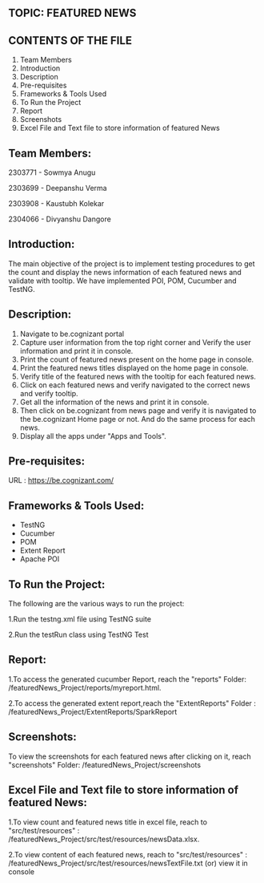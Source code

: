 TOPIC:  FEATURED NEWS
------


CONTENTS OF THE FILE
---------------------

1. Team Members
2. Introduction
3. Description
4. Pre-requisites
5. Frameworks & Tools Used
6. To Run the Project
7. Report
8. Screenshots
9. Excel File and Text file to store information of featured News


Team Members:
--------------

2303771       - Sowmya Anugu
 
2303699       - Deepanshu Verma

2303908       - Kaustubh Kolekar 
   
2304066       - Divyanshu Dangore


Introduction:
-------------
The main objective of the project is to implement testing procedures to get the count and display the news information of each featured news and validate with tooltip. 
We have implemented POI, POM, Cucumber and TestNG.


Description:
------------
1. Navigate to be.cognizant portal
2. Capture user information from the top right corner and Verify the user information and print it in console.
3. Print the count of featured news present on the home page in console.
4. Print the featured news titles displayed on the  home page in console.
5. Verify title of the featured news with the tooltip for each featured news.
6. Click on each featured news and verify navigated to the correct news and verify tooltip.
7. Get all the information of the news and print it in console.
8. Then click on be.cognizant from news page and verify it is navigated to the be.cognizant Home page or not. And do the same process for each news.
9. Display all the apps under "Apps and Tools".


Pre-requisites:
----------------
URL : https://be.cognizant.com/


Frameworks & Tools Used:
------------------------
- TestNG 
- Cucumber
- POM 
- Extent Report
- Apache POI


To Run the Project:
--------------------
The following are the various ways to run the project:

 1.Run the testng.xml file using TestNG suite

 2.Run the testRun class using TestNG Test


Report:
--------
1.To access the generated cucumber Report, reach the "reports" Folder: /featuredNews_Project/reports/myreport.html.

2.To access the generated extent report,reach the "ExtentReports" Folder :  /featuredNews_Project/ExtentReports/SparkReport


Screenshots:
------------
To view the screenshots for each featured news after clicking on it, reach "screenshots" Folder: /featuredNews_Project/screenshots


Excel File and Text file to store information of featured News:
---------------------------------------------------------------
1.To view count and featured news title in excel file, reach to "src/test/resources" :  /featuredNews_Project/src/test/resources/newsData.xlsx.

2.To view content of each featured news, reach to "src/test/resources" : /featuredNews_Project/src/test/resources/newsTextFile.txt (or) view it in console